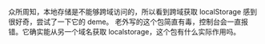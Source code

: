 众所周知，本地存储是不能够跨域访问的，所以看到跨域获取 localStorage 感到很好奇，尝试了一下它的 deme。 老外写的这个包简直有毒，控制台会一直报错。它确实能从另一个域名获取 localstorage，这个包有什么实际作用吗。